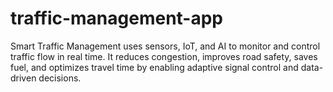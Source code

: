 # traffic-management-app
Smart Traffic Management uses sensors, IoT, and AI to monitor and control traffic flow in real time. It reduces congestion, improves road safety, saves fuel, and optimizes travel time by enabling adaptive signal control and data-driven decisions.
